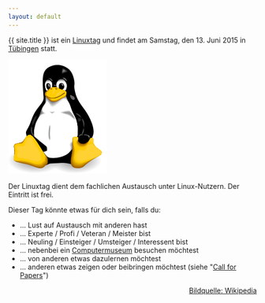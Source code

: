 ```yaml
---
layout: default
---
```


{{ site.title }} ist ein <a href="http://de.wikipedia.org/wiki/Linuxtag" target="_blank">Linuxtag</a> und findet am Samstag, den 13. Juni 2015 in <a href="http://de.wikipedia.org/wiki/T%C3%BCbingen" target="_blank">Tübingen</a> statt.

![Tux](./images/tux.png "Tux")

Der Linuxtag dient dem fachlichen Austausch unter Linux-Nutzern.
Der Eintritt ist frei.

Dieser Tag könnte etwas für dich sein, falls du:

* ... Lust auf Austausch mit anderen hast
* ... Experte / Profi / Veteran / Meister bist
* ... Neuling / Einsteiger / Umsteiger / Interessent bist
* ... nebenbei ein <a href="http://www.wsi.uni-tuebingen.de/fachbereich/wilhelm-schickard-institut-fuer-informatik/computermuseum.html" target="_blank">Computermuseum</a> besuchen möchtest
* ... von anderen etwas dazulernen möchtest
* ... anderen etwas zeigen oder beibringen möchtest (siehe "[Call for Papers](./callforpapers/)")

<p style="text-align: right;"><a href="http://de.wikipedia.org/wiki/Tux_%28Maskottchen%29#/media/File:Tux.svg" target="_blank">Bildquelle: Wikipedia</a></p>
